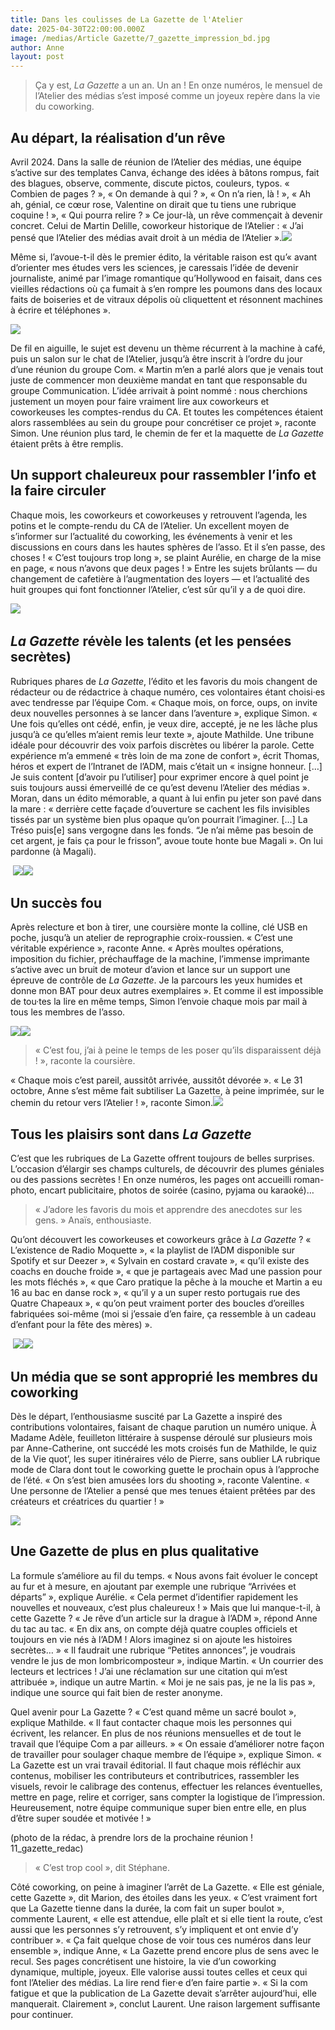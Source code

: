 ```yaml
---
title: Dans les coulisses de La Gazette de l'Atelier
date: 2025-04-30T22:00:00.000Z
image: /medias/Article Gazette/7_gazette_impression_bd.jpg
author: Anne
layout: post
---
```


> Ça y est, *La Gazette* a un an. Un an ! En onze numéros, le mensuel de l’Atelier des médias s’est imposé comme un joyeux repère dans la vie du coworking.

## Au départ, la réalisation d’un rêve

Avril 2024. Dans la salle de réunion de l’Atelier des médias, une équipe s’active sur des templates Canva, échange des idées à bâtons rompus, fait des blagues, observe, commente, discute pictos, couleurs, typos. « Combien de pages ? », « On demande à qui ? », « On n’a rien, là ! », « Ah ah, génial, ce cœur rose, Valentine on dirait que tu tiens une rubrique coquine ! », « Qui pourra relire ? » Ce jour-là, un rêve commençait à devenir concret. Celui de Martin Delille, coworkeur historique de l’Atelier : « J’ai pensé que l’Atelier des médias avait droit à un média de l’Atelier ».![](</medias/Article Gazette/1_gazette_martin_bd.jpg>) 

Même si, l’avoue-t-il dès le premier édito, la véritable raison est qu’« avant d’orienter mes études vers les sciences, je caressais l’idée de devenir journaliste, animé par l’image romantique qu’Hollywood en faisait, dans ces vieilles rédactions où ça fumait à s’en rompre les poumons dans des locaux faits de boiseries et de vitraux dépolis où cliquettent et résonnent machines à écrire et téléphones ».

![](</medias/Article Gazette/2_gazette_edito_martin.png>)

De fil en aiguille, le sujet est devenu un thème récurrent à la machine à café, puis un salon sur le chat de l’Atelier, jusqu’à être inscrit à l’ordre du jour d’une réunion du groupe Com. « Martin m’en a parlé alors que je venais tout juste de commencer mon deuxième mandat en tant que responsable du groupe Communication. L’idée arrivait à point nommé : nous cherchions justement un moyen pour faire vraiment lire aux coworkeurs et coworkeuses les comptes-rendus du CA. Et toutes les compétences étaient alors rassemblées au sein du groupe pour concrétiser ce projet », raconte Simon. Une réunion plus tard, le chemin de fer et la maquette de *La Gazette* étaient prêts à être remplis.

## Un support chaleureux pour rassembler l’info et la faire circuler

Chaque mois, les coworkeurs et coworkeuses y retrouvent l’agenda, les potins et le compte-rendu du CA de l’Atelier. Un excellent moyen de s’informer sur l’actualité du coworking, les événements à venir et les discussions en cours dans les hautes sphères de l’asso. Et il s’en passe, des choses ! « C’est toujours trop long », se plaint Aurélie, en charge de la mise en page, « nous n’avons que deux pages ! » Entre les sujets brûlants — du changement de cafetière à l’augmentation des loyers — et l’actualité des huit groupes qui font fonctionner l’Atelier, c’est sûr qu’il y a de quoi dire.

![](</medias/Article Gazette/3_gazette_potins_CR_bd.jpg>) 

## *La Gazette* révèle les talents (et les pensées secrètes)

Rubriques phares de *La Gazette*, l’édito et les favoris du mois changent de rédacteur ou de rédactrice à chaque numéro, ces volontaires étant choisi·es avec tendresse par l’équipe Com. « Chaque mois, on force, oups, on invite deux nouvelles personnes à se lancer dans l’aventure », explique Simon. « Une fois qu’elles ont cédé, enfin, je veux dire, accepté, je ne les lâche plus jusqu’à ce qu’elles m’aient remis leur texte », ajoute Mathilde. Une tribune idéale pour découvrir des voix parfois discrètes ou libérer la parole. Cette expérience m’a emmené « très loin de ma zone de confort », écrit Thomas, héros et expert de l’Intranet de l’ADM, mais c’était un « insigne honneur. \[…] Je suis content \[d’avoir pu l’utiliser] pour exprimer encore à quel point je suis toujours aussi émerveillé de ce qu’est devenu l’Atelier des médias ». Moran, dans un édito mémorable, a quant à lui enfin pu jeter son pavé dans la mare : « derrière cette façade d’ouverture se cachent les fils invisibles tissés par un système bien plus opaque qu’on pourrait l’imaginer. \[…] La Tréso puis\[e] sans vergogne dans les fonds. “Je n’ai même pas besoin de cet argent, je fais ça pour le frisson”, avoue toute honte bue Magali ». On lui pardonne (à Magali).

 ![](</medias/Article Gazette/4_gazette_editos_bd.jpg>)![](</medias/Article Gazette/5_gazette_favoris.png>)

## Un succès fou

Après relecture et bon à tirer, une coursière monte la colline, clé USB en poche, jusqu’à un atelier de reprographie croix-roussien. « C’est une véritable expérience », raconte Anne. « Après moultes opérations, imposition du fichier, préchauffage de la machine, l’immense imprimante s’active avec un bruit de moteur d’avion et lance sur un support une épreuve de contrôle de *La Gazette*. Je la parcours les yeux humides et donne mon BAT pour deux autres exemplaires ». Et comme il est impossible de tou·tes la lire en même temps, Simon l’envoie chaque mois par mail à tous les membres de l’asso.

![](</medias/Article Gazette/6_gazette_imposition_bd.jpg>)![](</medias/Article Gazette/7_gazette_impression_bd.jpg>)

> « C’est fou, j’ai à peine le temps de les poser qu’ils disparaissent déjà ! », raconte la coursière.

« Chaque mois c’est pareil, aussitôt arrivée, aussitôt dévorée ». « Le 31 octobre, Anne s’est même fait subtiliser La Gazette, à peine imprimée, sur le chemin du retour vers l’Atelier ! », raconte Simon.![](</medias/Article Gazette/7_gazette_lecture_bd.jpg>)

## Tous les plaisirs sont dans *La Gazette*

C’est que les rubriques de La Gazette offrent toujours de belles surprises. L’occasion d’élargir ses champs culturels, de découvrir des plumes géniales ou des passions secrètes ! En onze numéros, les pages ont accueilli roman-photo, encart publicitaire, photos de soirée (casino, pyjama ou karaoké)… 

> « J’adore les favoris du mois et apprendre des anecdotes sur les gens. » Anaïs, enthousiaste. 

Qu’ont découvert les coworkeuses et coworkeurs grâce à *La Gazette* ? « L’existence de Radio Moquette », « la playlist de l’ADM disponible sur Spotify et sur Deezer », « Sylvain en costard cravate », « qu’il existe des coachs en douche froide », « que je partageais avec Mad une passion pour les mots fléchés », « que Caro pratique la pêche à la mouche et Martin a eu 16 au bac en danse rock », « qu’il y a un super resto portugais rue des Quatre Chapeaux », « qu’on peut vraiment porter des boucles d’oreilles fabriquées soi-même (moi si j’essaie d’en faire, ça ressemble à un cadeau d’enfant pour la fête des mères) ».

 ![](</medias/Article Gazette/8_gazette_quiz_week_bd.jpg>)![](</medias/Article Gazette/9_gazette_mot_groupe.png>)

## Un média que se sont approprié les membres du coworking

Dès le départ, l’enthousiasme suscité par La Gazette a inspiré des contributions volontaires, faisant de chaque parution un numéro unique. À Madame Adèle, feuilleton littéraire à suspense déroulé sur plusieurs mois par Anne-Catherine, ont succédé les mots croisés fun de Mathilde, le quiz de la Vie quot’, les super itinéraires vélo de Pierre, sans oublier LA rubrique mode de Clara dont tout le coworking guette le prochain opus à l’approche de l’été. « On s’est bien amusées lors du shooting », raconte Valentine. « Une personne de l’Atelier a pensé que mes tenues étaient prêtées par des créateurs et créatrices du quartier ! »

![](</medias/Article Gazette/10_gazette_velo_mode_bd.jpg>)

## Une Gazette de plus en plus qualitative

La formule s’améliore au fil du temps. « Nous avons fait évoluer le concept au fur et à mesure, en ajoutant par exemple une rubrique “Arrivées et départs” », explique Aurélie. « Cela permet d’identifier rapidement les nouvelles et nouveaux, c’est plus chaleureux ! » Mais que lui manque-t-il, à cette Gazette ? « Je rêve d’un article sur la drague à l’ADM », répond Anne du tac au tac. « En dix ans, on compte déjà quatre couples officiels et toujours en vie nés à l’ADM ! Alors imaginez si on ajoute les histoires secrètes… » « Il faudrait une rubrique “Petites annonces”, je voudrais vendre le jus de mon lombricomposteur », indique Martin. « Un courrier des lecteurs et lectrices ! J’ai une réclamation sur une citation qui m’est attribuée », indique un autre Martin. « Moi je ne sais pas, je ne la lis pas », indique une source qui fait bien de rester anonyme.

Quel avenir pour La Gazette ? « C’est quand même un sacré boulot », explique Mathilde. « Il faut contacter chaque mois les personnes qui écrivent, les relancer. En plus de nos réunions mensuelles et de tout le travail que l’équipe Com a par ailleurs. » « On essaie d’améliorer notre façon de travailler pour soulager chaque membre de l’équipe », explique Simon. « La Gazette est un vrai travail éditorial. Il faut chaque mois réfléchir aux contenus, mobiliser les contributeurs et contributrices, rassembler les visuels, revoir le calibrage des contenus, effectuer les relances éventuelles, mettre en page, relire et corriger, sans compter la logistique de l’impression. Heureusement, notre équipe communique super bien entre elle, en plus d’être super soudée et motivée ! »

(photo de la rédac, à prendre lors de la prochaine réunion ! 11\_gazette\_redac)

> « C’est trop cool », dit Stéphane.

Côté coworking, on peine à imaginer l’arrêt de La Gazette. « Elle est géniale, cette Gazette », dit Marion, des étoiles dans les yeux. « C’est vraiment fort que La Gazette tienne dans la durée, la com fait un super boulot », commente Laurent, « elle est attendue, elle plaît et si elle tient la route, c’est aussi que les personnes s’y retrouvent, s’y impliquent et ont envie d’y contribuer ». « Ça fait quelque chose de voir tous ces numéros dans leur ensemble », indique Anne, « La Gazette prend encore plus de sens avec le recul. Ses pages concrétisent une histoire, la vie d’un coworking dynamique, multiple, joyeux. Elle valorise aussi toutes celles et ceux qui font l’Atelier des médias. La lire rend fier·e d’en faire partie ». « Si la com fatigue et que la publication de La Gazette devait s’arrêter aujourd’hui, elle manquerait. Clairement », conclut Laurent. Une raison largement suffisante pour continuer.
